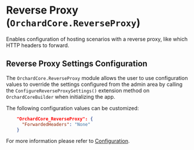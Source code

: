 # Reverse Proxy (`OrchardCore.ReverseProxy`)

Enables configuration of hosting scenarios with a reverse proxy, like which HTTP headers to forward.

## Reverse Proxy Settings Configuration

The `OrchardCore.ReverseProxy` module allows the user to use configuration values to override the settings configured from the admin area by calling the `ConfigureReverseProxySettings()` extension method on `OrchardCoreBuilder` when initializing the app.

The following configuration values can be customized:

```json
    "OrchardCore_ReverseProxy": {
      "ForwardedHeaders": "None"
    }
```

For more information please refer to [Configuration](../../core/Configuration/README.md).
